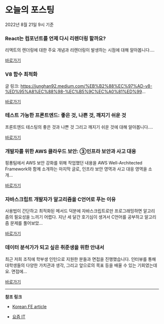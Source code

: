 # 오늘의 포스팅 
2022년 8월 21일 9시 기준 

###  React는 컴포넌트를 언제 다시 리렌더링 할까요? 

 리액트의 렌더링에 대한 주요 개념과 리렌더링이 발생하는 시점에 대해 알아봅니다.... 

 [바로가기](https://kofearticle.substack.com/p/korean-fe-article-react--89d) 

###  V8 함수 최적화 

 글 링크: https://junghan92.medium.com/%EB%B2%88%EC%97%AD-v8-%ED%95%A8%EC%88%98-%EC%B5%9C%EC%A0%81%ED%99... 

 [바로가기](https://kofearticle.substack.com/p/korean-fe-article-v8-) 

###  테스트 가능한 프론트엔드: 좋은 것, 나쁜 것, 깨지기 쉬운 것 

 프론트엔드 테스팅의 좋은 것과 나쁜 것 그리고 깨지기 쉬운 것에 대해 알아봅니다.... 

 [바로가기](https://kofearticle.substack.com/p/korean-fe-article--965) 

### 개발자를 위한 AWS 클라우드 보안: ③인프라 보안과 사고 대응 

 핑퐁팀에서 AWS 보안 강화를 위해 작업했던 내용을 AWS Well-Architected Framework와 함께 소개하는 마지막 글로, 인프라 보안 영역과 사고 대응 영역을 소개... 

 [바로가기](https://yozm.wishket.com/magazine/detail/1650/) 

### 자바스크립트 개발자가 알고리즘을 C언어로 푸는 이유 

 사용법이 간단하고 최적화된 메서드 덕분에 자바스크립트로만 프로그래밍하면 알고리즘의 필요성을 느끼기 어렵다. 지난 세 달간 호기심이 생겨서 C언어를 공부하고 알고리즘 문제를 풀어보았... 

 [바로가기](https://yozm.wishket.com/magazine/detail/1651/) 

### 데이터 분석가가 되고 싶은 취준생을 위한 안내서 

 최근 저희 조직에 학부생 인턴으로 지원한 분들과 면접을 진행했습니다. 인터뷰를 통해 대학생들의 다양한 가치관과 생각, 그리고 앞으로의 목표 등을 배울 수 있는 기회였는데요. 면접에... 

 [바로가기](https://yozm.wishket.com/magazine/detail/1649/) 

---

**참조 링크**

- [Korean FE article](https://kofearticle.substack.com) 

- [요즘 IT](https://yozm.wishket.com/magazine) 


